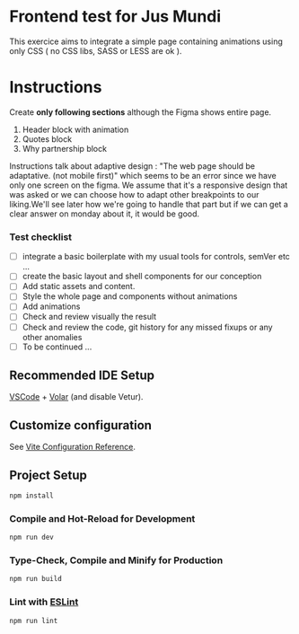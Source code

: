 # Frontend test for Jus Mundi

This exercice aims to integrate a simple page containing animations using only CSS ( no CSS libs, SASS or LESS are ok ).

# Instructions

Create **only following sections** although the Figma shows entire page.

1. Header block with animation
2. Quotes block
3. Why partnership block

Instructions talk about adaptive design : "The web page should be adaptative. (not mobile first)" which seems to be an error since we have only one screen on the figma.
We assume that it's a responsive design that was asked or we can choose how to adapt other breakpoints to our liking.We'll see later how we're going to handle that part but if we can get a clear answer on monday about it, it would be good.

### Test checklist

- [ ] integrate a basic boilerplate with my usual tools for controls, semVer etc ...
- [ ] create the basic layout and shell components for our conception
- [ ] Add static assets and content.
- [ ] Style the whole page and components without animations
- [ ] Add animations
- [ ] Check and review visually the result
- [ ] Check and review the code, git history for any missed fixups or any other anomalies
- [ ] To be continued ...

## Recommended IDE Setup

[VSCode](https://code.visualstudio.com/) + [Volar](https://marketplace.visualstudio.com/items?itemName=Vue.volar) (and disable Vetur).

## Customize configuration

See [Vite Configuration Reference](https://vite.dev/config/).

## Project Setup

```sh
npm install
```

### Compile and Hot-Reload for Development

```sh
npm run dev
```

### Type-Check, Compile and Minify for Production

```sh
npm run build
```

### Lint with [ESLint](https://eslint.org/)

```sh
npm run lint
```
